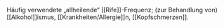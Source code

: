 Häufig verwendete „allheilende“ [[Rife]]-Frequenz; (zur Behandlung von) [[Alkohol]]ismus, [[Krankheiten/Allergie]]n, [[Kopfschmerzen]].